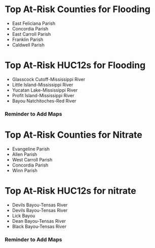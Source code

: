 # Top At-Risk Counties for Flooding
  - East Feliciana Parish
  - Concordia Parish
  - East Carroll Parish
  - Franklin Parish
  - Caldwell Parish

# Top At-Risk HUC12s for Flooding
  - Glasscock Cutoff-Mississippi River
  - Little Island-Mississippi River
  - Yucatan Lake-Mississippi River
  - Profit Island-Mississippi River
  - Bayou Natchitoches-Red River

### Reminder to Add Maps

# Top At-Risk Counties for Nitrate
  - Evangeline Parish
  - Allen Parish
  - West Carroll Parish
  - Concordia Parish
  - Winn Parish

# Top At-Risk HUC12s for nitrate
  - Devils Bayou-Tensas River
  - Devils Bayou-Tensas River
  - Lick Bayou
  - Dean Bayou-Tensas River
  - Black Bayou-Tensas River

### Reminder to Add Maps
